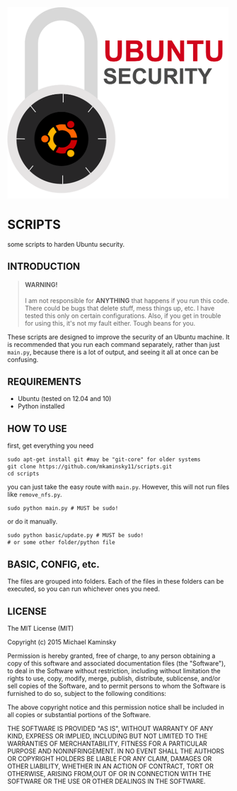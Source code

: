 <img src="img/lock.png" width="500">

# SCRIPTS
some scripts to harden Ubuntu security.

## INTRODUCTION

> #### WARNING!
> I am not responsible for **ANYTHING** that happens if you run this code. There could be bugs that delete stuff, mess things up, etc. I have tested this only on certain configurations. Also, if you get in trouble for using this, it's not my fault either. Tough beans for you.

These scripts are designed to improve the security of an Ubuntu machine. It is recommended that you run each command separately, rather than just `main.py`, because there is a lot of output, and seeing it all at once can be confusing.

## REQUIREMENTS
* Ubuntu (tested on 12.04 and 10)
* Python installed

## HOW TO USE
first, get everything you need
```shell
sudo apt-get install git #may be "git-core" for older systems
git clone https://github.com/mkaminsky11/scripts.git
cd scripts
```

you can just take the easy route with `main.py`. However, this will not run files like `remove_nfs.py`.
```shell
sudo python main.py # MUST be sudo!
```

or do it manually.
```shell
sudo python basic/update.py # MUST be sudo!
# or some other folder/python file
```

## BASIC, CONFIG, etc.
The files are grouped into folders. Each of the files in these folders can be executed, so you can run whichever ones you need.

## LICENSE

The MIT License (MIT)

Copyright (c) 2015 Michael Kaminsky

Permission is hereby granted, free of charge, to any person obtaining a copy of this software and associated documentation files (the "Software"), to deal in the Software without restriction, including without limitation the rights to use, copy, modify, merge, publish, distribute, sublicense, and/or sell copies of the Software, and to permit persons to whom the Software is furnished to do so, subject to the following conditions:

The above copyright notice and this permission notice shall be included in all copies or substantial portions of the Software.

THE SOFTWARE IS PROVIDED "AS IS", WITHOUT WARRANTY OF ANY KIND, EXPRESS OR IMPLIED, INCLUDING BUT NOT LIMITED TO THE WARRANTIES OF MERCHANTABILITY, FITNESS FOR A PARTICULAR PURPOSE AND NONINFRINGEMENT. IN NO EVENT SHALL THE AUTHORS OR COPYRIGHT HOLDERS BE LIABLE FOR ANY CLAIM, DAMAGES OR OTHER LIABILITY, WHETHER IN AN ACTION OF CONTRACT, TORT OR OTHERWISE, ARISING FROM,OUT OF OR IN CONNECTION WITH THE SOFTWARE OR THE USE OR OTHER DEALINGS IN THE SOFTWARE.
